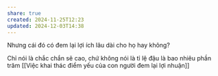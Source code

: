 ```yaml
---
share: true
created: 2024-11-25T12:23
updated: 2024-12-03T14:38
---
```

Nhưng cái đó có đem lại lợi ích lâu dài cho họ hay không? 

Chỉ nói là chắc chắn sẽ cao, chứ không nói là tỉ lệ đậu là bao nhiêu phần trăm
[[Việc khai thác điểm yếu của con người đem lại lợi nhuận]]